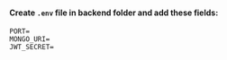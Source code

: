 #### Create `.env` file in backend folder and add these fields:

```
PORT=
MONGO_URI=
JWT_SECRET=
```
